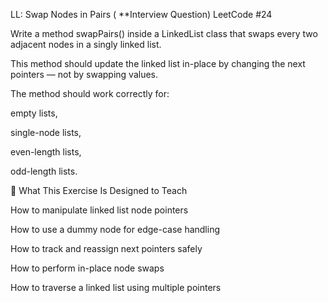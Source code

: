LL: Swap Nodes in Pairs ( **Interview Question)
LeetCode #24

Write a method swapPairs() inside a LinkedList class that swaps every two adjacent nodes in a singly linked list.

This method should update the linked list in-place by changing the next pointers — not by swapping values.

The method should work correctly for:

empty lists,

single-node lists,

even-length lists,

odd-length lists.





📘 What This Exercise Is Designed to Teach

How to manipulate linked list node pointers

How to use a dummy node for edge-case handling

How to track and reassign next pointers safely

How to perform in-place node swaps

How to traverse a linked list using multiple pointers
